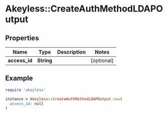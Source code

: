 # Akeyless::CreateAuthMethodLDAPOutput

## Properties

| Name | Type | Description | Notes |
| ---- | ---- | ----------- | ----- |
| **access_id** | **String** |  | [optional] |

## Example

```ruby
require 'akeyless'

instance = Akeyless::CreateAuthMethodLDAPOutput.new(
  access_id: null
)
```

